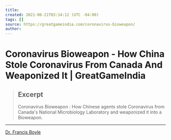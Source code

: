```yaml
---
title:
created: 2021-06-21T03:14:12 (UTC -04:00)
tags: []
source: https://greatgameindia.com/coronavirus-bioweapon/
author: 
---
```


# Coronavirus Bioweapon - How China Stole Coronavirus From Canada And Weaponized It | GreatGameIndia

> ## Excerpt
> Coronavirus Bioweapon : How Chinese agents stole Coronavirus from Canada's National Microbiology Laboratory and weaponized it into a Bioweapon.

---
[Dr. Francis Boyle](https://greatgameindia.com/dr-francis-boyle-creator-of-bioweapons-act-says-coronavirus-is-biological-warfare-weapon/)
